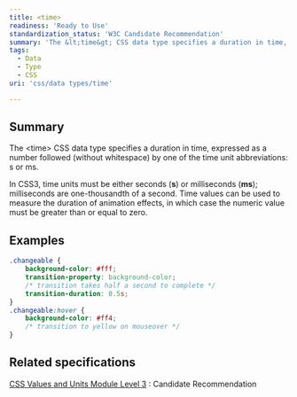 ```yaml
---
title: <time>
readiness: 'Ready to Use'
standardization_status: 'W3C Candidate Recommendation'
summary: 'The &lt;time&gt; CSS data type specifies a duration in time, expressed as a number followed (without whitespace) by one of the time unit abbreviations: s or ms.'
tags:
  - Data
  - Type
  - CSS
uri: 'css/data types/time'

---
```

## <span>Summary</span>

The &lt;time&gt; CSS data type specifies a duration in time, expressed as a number followed (without whitespace) by one of the time unit abbreviations: s or ms.

 In CSS3, time units must be either seconds (**s**) or milliseconds (**ms**); milliseconds are one-thousandth of a second. Time values can be used to measure the duration of animation effects, in which case the numeric value must be greater than or equal to zero.

## <span>Examples</span>

``` css
.changeable {
    background-color: #fff;
    transition-property: background-color;
    /* transition takes half a second to complete */
    transition-duration: 0.5s;
}
.changeable:hover {
    background-color: #ff4;
    /* transition to yellow on mouseover */
}
```

## <span>Related specifications</span>

[CSS Values and Units Module Level 3](http://www.w3.org/TR/css3-values/)
:   Candidate Recommendation

